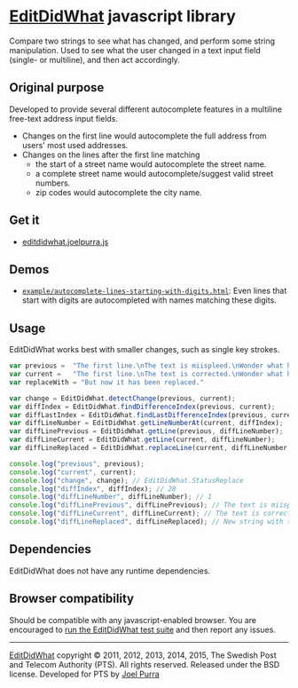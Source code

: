 # [EditDidWhat](https://joelpurra.com/projects/editdidwhat/) javascript library

Compare two strings to see what has changed, and perform some string manipulation. Used to see what the user changed in a text input field (single- or multiline), and then act accordingly.



## Original purpose

Developed to provide several different autocomplete features in a multiline free-text address input fields.

- Changes on the first line would autocomplete the full address from users' most used addresses.
- Changes on the lines after the first line matching
  - the start of a street name would autocomplete the street name.
  - a complete street name would autocomplete/suggest valid street numbers.
  - zip codes would autocomplete the city name.



## Get it

- [editdidwhat.joelpurra.js](https://joelpurra.com/projects/editdidwhat/docs/dist/editdidwhat.joelpurra.js)



## Demos
- [`example/autocomplete-lines-starting-with-digits.html`](https://joelpurra.com/projects/editdidwhat/docs/example/autocomplete-lines-starting-with-digits.html): Even lines that start with digits are autocompleted with names matching these digits.


## Usage

EditDidWhat works best with smaller changes, such as single key strokes.

```javascript
var previous =	"The first line.\nThe text is miispleed.\nWonder what has changed?"
var current =	"The first line.\nThe text is corrected.\nWonder what has changed?"
var replaceWith = "But now it has been replaced."

var change = EditDidWhat.detectChange(previous, current);
var diffIndex = EditDidWhat.findDifferenceIndex(previous, current);
var diffLastIndex = EditDidWhat.findLastDifferenceIndex(previous, current);
var diffLineNumber = EditDidWhat.getLineNumberAt(current, diffIndex);
var diffLinePrevious = EditDidWhat.getLine(previous, diffLineNumber);
var diffLineCurrent = EditDidWhat.getLine(current, diffLineNumber);
var diffLineReplaced = EditDidWhat.replaceLine(current, diffLineNumber, replaceWith);

console.log("previous", previous);
console.log("current", current);
console.log("change", change); // EditDidWhat.StatusReplace
console.log("diffIndex", diffIndex); // 28
console.log("diffLineNumber", diffLineNumber); // 1
console.log("diffLinePrevious", diffLinePrevious); // The text is miispleed.
console.log("diffLineCurrent", diffLineCurrent); // The text is corrected.
console.log("diffLineReplaced", diffLineReplaced); // New string with the corrected line replaced.
```



## Dependencies

EditDidWhat does not have any runtime dependencies.



## Browser compatibility
Should be compatible with any javascript-enabled browser. You are encouraged to [run the EditDidWhat test suite](https://joelpurra.com/projects/editdidwhat/docs/test/) and then report any issues.



---

[EditDidWhat](https://joelpurra.com/projects/editdidwhat/) copyright &copy; 2011, 2012, 2013, 2014, 2015, The Swedish Post and Telecom Authority (PTS). All rights reserved. Released under the BSD license. Developed for PTS by [Joel Purra](https://joelpurra.com/)
